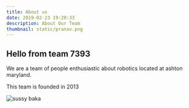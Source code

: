 ```yaml
---
title: About us
date: 2019-02-23 19:20:33
description: About Our Team
thumbnail: static/pranav.png
---
```


## Hello from team 7393

We are a team of people enthusiastic about robotics located at ashton maryland.

This team is founded in 2013

![sussy baka](/pranav.png)
